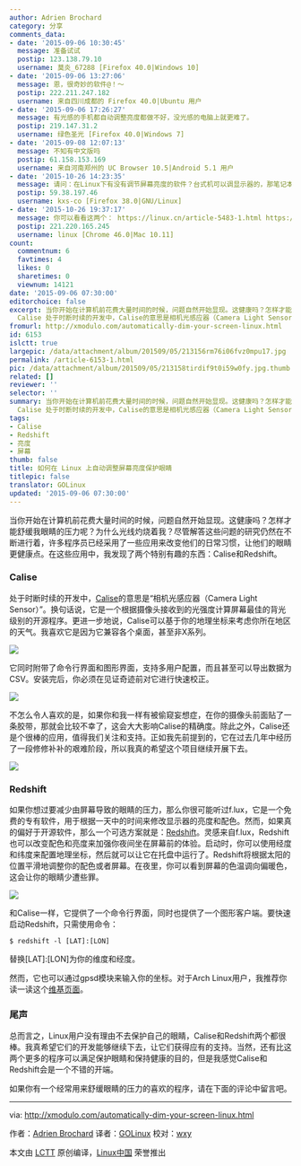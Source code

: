 ```yaml
---
author: Adrien Brochard
category: 分享
comments_data:
- date: '2015-09-06 10:30:45'
  message: 准备试试
  postip: 123.138.79.10
  username: 莫炎_67288 [Firefox 40.0|Windows 10]
- date: '2015-09-06 13:27:06'
  message: 恩，很奇妙的软件@！～
  postip: 222.211.247.182
  username: 来自四川成都的 Firefox 40.0|Ubuntu 用户
- date: '2015-09-06 17:26:27'
  message: 有光感的手机都自动调整亮度都做不好，没光感的电脑上就更难了。
  postip: 219.147.31.2
  username: 绿色圣光 [Firefox 40.0|Windows 7]
- date: '2015-09-08 12:07:13'
  message: 不知有中文版吗
  postip: 61.158.153.169
  username: 来自河南郑州的 UC Browser 10.5|Android 5.1 用户
- date: '2015-10-26 14:23:35'
  message: 请问：在Linux下有没有调节屏幕亮度的软件？台式机可以调显示器的，那笔记本用什么工具来手动调？
  postip: 59.38.197.46
  username: kxs-co [Firefox 38.0|GNU/Linux]
- date: '2015-10-26 19:37:17'
  message: 你可以看看这两个： https://linux.cn/article-5483-1.html https://linux.cn/article-6153-1.html
  postip: 221.220.165.245
  username: linux [Chrome 46.0|Mac 10.11]
count:
  commentnum: 6
  favtimes: 4
  likes: 0
  sharetimes: 0
  viewnum: 14121
date: '2015-09-06 07:30:00'
editorchoice: false
excerpt: 当你开始在计算机前花费大量时间的时候，问题自然开始显现。这健康吗？怎样才能舒缓我眼睛的压力呢？为什么光线灼烧着我？尽管解答这些问题的研究仍然在不断进行着，许多程序员已经采用了一些应用来改变他们的日常习惯，让他们的眼睛更健康点。在这些应用中，我发现了两个特别有趣的东西：Calise和Redshift。
  Calise 处于时断时续的开发中，Calise的意思是相机光感应器（Camera Light Sensor）。换句话说，它是一个根据摄像头接收到的光强度计算屏幕最佳的背光级别的开源程序。更进一步地说，Calise可以基于你的地理坐标来考虑你所在地区
fromurl: http://xmodulo.com/automatically-dim-your-screen-linux.html
id: 6153
islctt: true
largepic: /data/attachment/album/201509/05/213156rm76i06fvz0mpu17.jpg
permalink: /article-6153-1.html
pic: /data/attachment/album/201509/05/213158tirdif9t0i59w0fy.jpg.thumb.jpg
related: []
reviewer: ''
selector: ''
summary: 当你开始在计算机前花费大量时间的时候，问题自然开始显现。这健康吗？怎样才能舒缓我眼睛的压力呢？为什么光线灼烧着我？尽管解答这些问题的研究仍然在不断进行着，许多程序员已经采用了一些应用来改变他们的日常习惯，让他们的眼睛更健康点。在这些应用中，我发现了两个特别有趣的东西：Calise和Redshift。
  Calise 处于时断时续的开发中，Calise的意思是相机光感应器（Camera Light Sensor）。换句话说，它是一个根据摄像头接收到的光强度计算屏幕最佳的背光级别的开源程序。更进一步地说，Calise可以基于你的地理坐标来考虑你所在地区
tags:
- Calise
- Redshift
- 亮度
- 屏幕
thumb: false
title: 如何在 Linux 上自动调整屏幕亮度保护眼睛
titlepic: false
translator: GOLinux
updated: '2015-09-06 07:30:00'
---
```


当你开始在计算机前花费大量时间的时候，问题自然开始显现。这健康吗？怎样才能舒缓我眼睛的压力呢？为什么光线灼烧着我？尽管解答这些问题的研究仍然在不断进行着，许多程序员已经采用了一些应用来改变他们的日常习惯，让他们的眼睛更健康点。在这些应用中，我发现了两个特别有趣的东西：Calise和Redshift。


### Calise


处于时断时续的开发中，[Calise](http://calise.sourceforge.net/)的意思是“相机光感应器（Camera Light Sensor）”。换句话说，它是一个根据摄像头接收到的光强度计算屏幕最佳的背光级别的开源程序。更进一步地说，Calise可以基于你的地理坐标来考虑你所在地区的天气。我喜欢它是因为它兼容各个桌面，甚至非X系列。


![](/data/attachment/album/201509/05/213156rm76i06fvz0mpu17.jpg)


它同时附带了命令行界面和图形界面，支持多用户配置，而且甚至可以导出数据为CSV。安装完后，你必须在见证奇迹前对它进行快速校正。


![](/data/attachment/album/201509/05/213158tirdif9t0i59w0fy.jpg)


不怎么令人喜欢的是，如果你和我一样有被偷窥妄想症，在你的摄像头前面贴了一条胶带，那就会比较不幸了，这会大大影响Calise的精确度。除此之外，Calise还是个很棒的应用，值得我们关注和支持。正如我先前提到的，它在过去几年中经历了一段修修补补的艰难阶段，所以我真的希望这个项目继续开展下去。


![](/data/attachment/album/201509/05/213159rnjoufsplihzu6f9.png)


### Redshift


如果你想过要减少由屏幕导致的眼睛的压力，那么你很可能听过f.lux，它是一个免费的专有软件，用于根据一天中的时间来修改显示器的亮度和配色。然而，如果真的偏好于开源软件，那么一个可选方案就是：[Redshift](http://jonls.dk/redshift/)。灵感来自f.lux，Redshift也可以改变配色和亮度来加强你夜间坐在屏幕前的体验。启动时，你可以使用经度和纬度来配置地理坐标，然后就可以让它在托盘中运行了。Redshift将根据太阳的位置平滑地调整你的配色或者屏幕。在夜里，你可以看到屏幕的色温调向偏暖色，这会让你的眼睛少遭些罪。


![](/data/attachment/album/201509/05/213201meekzz49l0nllxkx.jpg)


和Calise一样，它提供了一个命令行界面，同时也提供了一个图形客户端。要快速启动Redshift，只需使用命令：



```
$ redshift -l [LAT]:[LON] 

```

替换[LAT]:[LON]为你的维度和经度。


然而，它也可以通过gpsd模块来输入你的坐标。对于Arch Linux用户，我推荐你读一读这个[维基页面](https://wiki.archlinux.org/index.php/Redshift#Automatic_location_based_on_GPS)。


### 尾声


总而言之，Linux用户没有理由不去保护自己的眼睛，Calise和Redshift两个都很棒。我真希望它们的开发能够继续下去，让它们获得应有的支持。当然，还有比这两个更多的程序可以满足保护眼睛和保持健康的目的，但是我感觉Calise和Redshift会是一个不错的开端。


如果你有一个经常用来舒缓眼睛的压力的喜欢的程序，请在下面的评论中留言吧。




---


via: <http://xmodulo.com/automatically-dim-your-screen-linux.html>


作者：[Adrien Brochard](http://xmodulo.com/author/adrien) 译者：[GOLinux](https://github.com/GOLinux) 校对：[wxy](https://github.com/wxy)


本文由 [LCTT](https://github.com/LCTT/TranslateProject) 原创编译，[Linux中国](https://linux.cn/) 荣誉推出